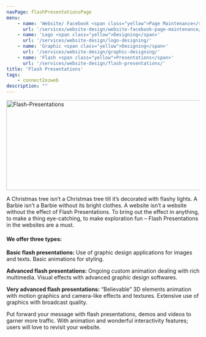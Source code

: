 ```yaml
---
navPage: flashPresentationsPage
menu:
    - name: 'Website/ Facebook <span class="yellow">Page Maintenance</span>'
      url: '/services/website-design/website-facebook-page-maintenance/'
    - name: 'Logo <span class="yellow">Designing</span>'
      url: '/services/website-design/logo-designing/'
    - name: 'Graphic <span class="yellow">Designing</span>'
      url: '/services/website-design/graphic-designing/'
    - name: 'Flash <span class="yellow">Presentations</span>'
      url: '/services/website-design/flash-presentations/'
title: 'Flash Presentations'
tags: 
    - connect2ozweb
description: ""
---
```


<a href="{{ 'assets/uploads/2015/03/Flash-Presentations1.jpg' | relative_url }}" rel="lightbox-0"><img src="{{ 'assets/uploads/2015/03/Flash-Presentations1.jpg' | relative_url }}" alt="Flash-Presentations" class="alignnone size-full wp-image-657" srcset="{{ 'assets/uploads/2015/03/Flash-Presentations1.jpg' | relative_url }} 585w, {{ 'assets/uploads/2015/03/Flash-Presentations1-300x121.jpg' | relative_url }} 300w" sizes="(max-width: 585px) 100vw, 585px" width="585" height="235"></a>

A  Christmas tree isn’t a Christmas tree till it’s decorated with flashy lights. A Barbie isn’t a Barbie without its bright clothes. A website isn’t a website without the effect of Flash Presentations. To bring out the effect in anything, to make a thing eye-catching, to make exploration fun – Flash Presentations in the websites are a must.

<h4>We offer three types:</h4>
<strong>Basic flash presentations:</strong> Use of graphic design applications for images and texts. Basic animations for styling.

<strong>Advanced flash presentations:</strong> Ongoing custom animation dealing with rich multimedia. Visual effects with advanced graphic design softwares.

<strong>Very advanced flash presentations:</strong> “Believable” 3D elements animation with motion graphics and camera-like effects and textures. Extensive use of graphics with broadcast quality.

Put forward your message with flash presentations, demos and videos to garner more traffic. With animation and wonderful interactivity features; users will love to revisit your website.
								